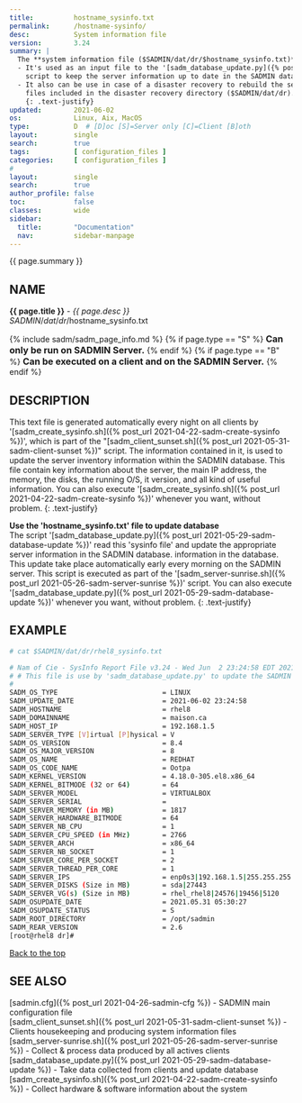 ```yaml
---
title:          hostname_sysinfo.txt
permalink:      /hostname-sysinfo/
desc:           System information file
version:        3.24
summary: |         
  The **system information file ($SADMIN/dat/dr/$hostname_sysinfo.txt)** have two purposes :
  - It's used as an input file to the '[sadm_database_update.py]({% post_url 2021-05-29-sadm-database-update %})' 
    script to keep the server information up to date in the SADMIN database.
  - It also can be use in case of a disaster recovery to rebuild the server, along with all the other 
    files included in the disaster recovery directory ($SADMIN/dat/dr).
    {: .text-justify}
updated:        2021-06-02
os:             Linux, Aix, MacOS
type:           D  # [D]oc [S]=Server only [C]=Client [B]oth
layout:         single
search:         true
tags:           [ configuration_files ] 
categories:     [ configuration_files ] 
#
layout:         single
search:         true
author_profile: false
toc:            false
classes:        wide
sidebar:
  title:        "Documentation"
  nav:          sidebar-manpage
---
```

<a id="top_of_page"></a>
{{ page.summary }} 


<a id="name"></a>
## NAME
**{{ page.title }}** - *{{ page.desc }}*   
$SADMIN/dat/dr/$hostname_sysinfo.txt 

{% include sadm/sadm_page_info.md %}
{% if page.type == "S" %}
<font size="3"><strong>Can only be run on SADMIN Server.</strong></font>
{% endif %}
{% if page.type == "B" %}
<font size="3"><strong>Can be executed on a client and on the SADMIN Server.</strong></font>
{% endif %}




<a id="description"></a>
## DESCRIPTION

This text file is generated automatically every night on all clients by '[sadm_create_sysinfo.sh]({% post_url 2021-04-22-sadm-create-sysinfo %})', 
which is part of the "[sadm_client_sunset.sh]({% post_url 2021-05-31-sadm-client-sunset %})" script. 
The information contained in it, is used to update the server inventory information within the 
SADMIN database. This file contain key information about the server, the main IP address, the 
memory, the disks, the running O/S, it version, and all kind of useful information. You can also 
execute '[sadm_create_sysinfo.sh]({% post_url 2021-04-22-sadm-create-sysinfo %})' whenever you want, 
without problem.
{: .text-justify}

**Use the 'hostname_sysinfo.txt' file to update database**  
The script '[sadm_database_update.py]({% post_url 2021-05-29-sadm-database-update %})' read this 'sysinfo file' and update the appropriate server information in the SADMIN database.
information in the database. This update take place automatically early every morning on the SADMIN 
server. This script is executed as part of the '[sadm_server-sunrise.sh]({% post_url 2021-05-26-sadm-server-sunrise %})' script. You can also 
execute '[sadm_database_update.py]({% post_url 2021-05-29-sadm-database-update %})' whenever you want, without problem.
{: .text-justify}



<a id="examples"></a>
## EXAMPLE

```bash
# cat $SADMIN/dat/dr/rhel8_sysinfo.txt

# Nam of Cie - SysInfo Report File v3.24 - Wed Jun  2 23:24:58 EDT 2021
# # This file is use by 'sadm_database_update.py' to update the SADMIN database.
#                                                    
SADM_OS_TYPE                          = LINUX
SADM_UPDATE_DATE                      = 2021-06-02 23:24:58
SADM_HOSTNAME                         = rhel8
SADM_DOMAINNAME                       = maison.ca
SADM_HOST_IP                          = 192.168.1.5
SADM_SERVER_TYPE [V]irtual [P]hysical = V
SADM_OS_VERSION                       = 8.4
SADM_OS_MAJOR_VERSION                 = 8
SADM_OS_NAME                          = REDHAT
SADM_OS_CODE_NAME                     = Ootpa
SADM_KERNEL_VERSION                   = 4.18.0-305.el8.x86_64
SADM_KERNEL_BITMODE (32 or 64)        = 64
SADM_SERVER_MODEL                     = VIRTUALBOX
SADM_SERVER_SERIAL                    =  
SADM_SERVER_MEMORY (in MB)            = 1817
SADM_SERVER_HARDWARE_BITMODE          = 64
SADM_SERVER_NB_CPU                    = 1
SADM_SERVER_CPU_SPEED (in MHz)        = 2766
SADM_SERVER_ARCH                      = x86_64
SADM_SERVER_NB_SOCKET                 = 1
SADM_SERVER_CORE_PER_SOCKET           = 2
SADM_SERVER_THREAD_PER_CORE           = 1
SADM_SERVER_IPS                       = enp0s3|192.168.1.5|255.255.255.0|08:00:27:de:a5:0d
SADM_SERVER_DISKS (Size in MB)        = sda|27443
SADM_SERVER_VG(s) (Size in MB)        = rhel_rhel8|24576|19456|5120
SADM_OSUPDATE_DATE                    = 2021.05.31 05:30:27
SADM_OSUPDATE_STATUS                  = S
SADM_ROOT_DIRECTORY                   = /opt/sadmin
SADM_REAR_VERSION                     = 2.6
[root@rhel8 dr]# 
```
<!-- ![Daily Script Report Example](/assets/img/man/sadm_daily_report_script.png){: .align-center} -->

[Back to the top](#top_of_page)


<a id="seealso"></a>
## SEE ALSO

[sadmin.cfg]({% post_url 2021-04-26-sadmin-cfg %}) - SADMIN main configuration file   
[sadm_client_sunset.sh]({% post_url 2021-05-31-sadm-client-sunset %}) - Clients housekeeping and producing system information files  
[sadm_server-sunrise.sh]({% post_url 2021-05-26-sadm-server-sunrise %}) - Collect & process data produced by all actives clients  
[sadm_database_update.py]({% post_url 2021-05-29-sadm-database-update %}) - Take data collected from clients and update database    
[sadm_create_sysinfo.sh]({% post_url 2021-04-22-sadm-create-sysinfo %}) - Collect hardware & software information about the system  
